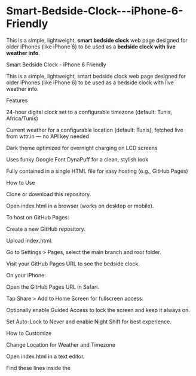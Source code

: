 # Smart-Bedside-Clock---iPhone-6-Friendly
This is a simple, lightweight, **smart bedside clock** web page designed for older iPhones (like iPhone 6) to be used as a **bedside clock with live weather info**.


Smart Bedside Clock - iPhone 6 Friendly

This is a simple, lightweight, smart bedside clock web page designed for older iPhones (like iPhone 6) to be used as a bedside clock with live weather info.

Features

24-hour digital clock set to a configurable timezone (default: Tunis, Africa/Tunis)

Current weather for a configurable location (default: Tunis), fetched live from wttr.in — no API key needed

Dark theme optimized for overnight charging on LCD screens

Uses funky Google Font DynaPuff for a clean, stylish look

Fully contained in a single HTML file for easy hosting (e.g., GitHub Pages)

How to Use

Clone or download this repository.

Open index.html in a browser (works on desktop or mobile).

To host on GitHub Pages:

Create a new GitHub repository.

Upload index.html.

Go to Settings > Pages, select the main branch and root folder.

Visit your GitHub Pages URL to see the bedside clock.

On your iPhone:

Open the GitHub Pages URL in Safari.

Tap Share > Add to Home Screen for fullscreen access.

Optionally enable Guided Access to lock the screen and keep it always on.

Set Auto-Lock to Never and enable Night Shift for best experience.

How to Customize

Change Location for Weather and Timezone

Open index.html in a text editor.

Find these lines inside the <script> tag:

// Timezone setting
const timeZone = 'Africa/Tunis';

// Weather fetch URL
const weatherUrl = 'https://wttr.in/Tunis?format=%t+%C';

Replace 'Africa/Tunis' with your desired IANA timezone (like 'Europe/Paris').

Replace 'Tunis' in the weatherUrl with your city name or location (like 'Paris', 'London', or 'New York').

Change Font or Colors

Modify the <link> tag in <head> to use a different Google Font if you like.

Change colors and font sizes inside the <style> tag.

Troubleshooting

If weather doesn’t load, check your internet connection.

Make sure wttr.in is reachable from your network.

The clock uses your device's time but displays it in the configured timezone.

Credits

Weather data provided by wttr.in — a free weather service.

Font used: DynaPuff by Google Fonts.

Enjoy your smart bedside clock!
